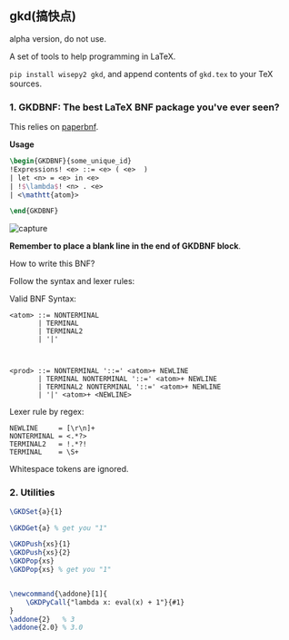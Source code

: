 ## gkd(搞快点)

alpha version, do not use.

A set of tools to help programming in LaTeX.

`pip install wisepy2 gkd`, and append contents of `gkd.tex` to your TeX sources.

### 1. GKDBNF: The best LaTeX BNF package you've ever seen?

This relies on [paperbnf](https://github.com/thautwarm/paperbnf).

**Usage**

```tex
\begin{GKDBNF}{some_unique_id}
!Expressions! <e> ::= <e> ( <e>  )
| let <n> = <e> in <e>
| !$\lambda$! <n> . <e>
| <\mathtt{atom}>

\end{GKDBNF}
```

![capture](Capture.PNG)

**Remember to place a blank line in the end of GKDBNF block**.

How to write this BNF?


Follow the syntax and lexer rules:

Valid BNF Syntax:
```bnf
<atom> ::= NONTERMINAL
       | TERMINAL
       | TERMINAL2
       | '|'



<prod> ::= NONTERMINAL '::=' <atom>+ NEWLINE
       | TERMINAL NONTERMINAL '::=' <atom>+ NEWLINE
       | TERMINAL2 NONTERMINAL '::=' <atom>+ NEWLINE
       | '|' <atom>+ <NEWLINE>
```


Lexer rule by regex:
```
NEWLINE     = [\r\n]+
NONTERMINAL = <.*?>
TERMINAL2   = !.*?!
TERMINAL    = \S+
```

Whitespace tokens are ignored.



### 2. Utilities

```tex
\GKDSet{a}{1}

\GKDGet{a} % get you "1"

\GKDPush{xs}{1}
\GKDPush{xs}{2} 
\GKDPop{xs}
\GKDPop{xs} % get you "1"


\newcommand{\addone}[1]{
    \GKDPyCall{"lambda x: eval(x) + 1"}{#1}
}
\addone{2}   % 3
\addone{2.0} % 3.0
```
